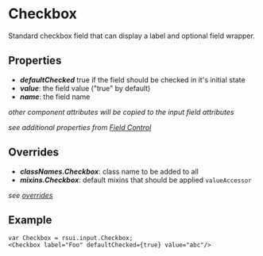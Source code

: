 Checkbox
========

Standard checkbox field that can display a label and optional field wrapper.

Properties
----------
- ***defaultChecked*** true if the field should be checked in it's initial state
- ***value***: the field value ("true" by default)
- ***name***: the field name

*other component attributes will be copied to the input field attributes*

*see additional properties from [Field Control](../form/Control.md)*

Overrides
---------
- ***classNames.Checkbox***: class name to be added to all
- ***mixins.Checkbox***: default mixins that should be applied
```valueAccessor```

*see [overrides](./overrides.md)*

Example
--------
    var Checkbox = rsui.input.Checkbox;
    <Checkbox label="Foo" defaultChecked={true} value="abc"/>
